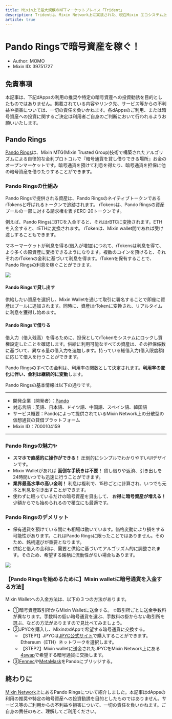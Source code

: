 ```yaml
---
title: Mixin上で最大規模のNFTマーケットプレイス「Trident」
description: Tridentは、Mixin Network上に実装された、現在Mixin エコシステム上唯一のNFTマーケットプレイスです。
article: true
---
```


# Pando Ringsで暗号資産を稼ぐ！

- Author: MOMO
- Mixin ID: 39751727

## 免責事項

本記事は、下記dAppsの利用の推奨や特定の暗号資産への投資勧誘を目的としたものではありません。掲載されている内容やリンク先、サービス等からの不利益や損害については、一切の責任を負いかねます。各dAppsのご利用、または暗号資産への投資に関するご決定は利用者ご自身のご判断において行われるようお願いいたします。

## Pando Rings

[Pando Rings](https://pando.im/ja/rings/)は、Mixin MTG(Mixin Trusted Group)技術で構築されたアルゴリズムによる自律的な金利プロトコルで『暗号通貨を貸し借りできる場所』お金のオープンマーケットです。暗号通貨を預けて利息を得たり、暗号通貨を担保に他の暗号資産を借りたりすることができます。

### Pando Ringsの仕組み

Pando Ringsで提供される資産は、Pando RingsのネイティブトークンであるrTokensと呼ばれるトークンで追跡されます。 rTokensは、Pando Ringsの資産プールの一部に対する請求権を表すERC-20トークンです。

例えば、Pando RingsにBTCを入金すると、それはrBTCに変換されます。ETHを入金すると、rETHに変換されます。 rTokenは、Mixin wallet間であれば受け渡しすることもできます。

マネーマーケットが利息を得る(借入が増加)につれて、rTokensは利息を得て、より多くの原資産に変換できるようになります。複数のコインを預けると、それぞれのrTokenの金利に基づいて利息を得ます。rTokenを保有することで、Pando Ringsの利息を稼ぐことができます。

![](./image1.png)

#### Pando Ringsで貸し出す

供給したい資産を選択し、Mixin Walletを通じて取引に署名することで即座に資産はプールに追加されます。同時に、資産はrTokenに変換され、リアルタイムに利息を獲得し始めます。

#### Pando Ringsで借りる

借入力（借入残高）を得るために、担保としてrTokenをシステムにロックし質権設定したことを確認します。供給に利用可能なすべての資産は、その担保係数に基づいて、異なる量の借入力を追加します。持っている総借入力(借入限度額)に応じて借入を行うことができます。

Pando Ringsのすべての金利は、利用率の関数として決定されます。**利用率の変化に伴い、金利は継続的に変動**します。

Pando Ringsの基本情報は以下の通りです。
***
- 開発企業（開発者）：[Pando](https://hellopando.com/)
- 対応言語：英語、日本語、ドイツ語、中国語、スペイン語、韓国語
- サービス概要：Pandoによって提供されているMixin Network上の分散型の仮想通貨の貸借プラットフォーム
- Mixin ID：7000104159
***

### Pando Ringsの魅力✨

-  **スマホで直感的に操作ができる！** 圧倒的にシンプルでわかりやすいUIデザインです。 
- Mixin Walletがあれば **面倒な手続きは不要！** 貸し借りや返済、引き出しを24時間いつでも迅速に行うことができます。
-  **業界最高水準の高い金利！** 利息は複利で、15秒ごとに計算され、いつでも元本と利息を引き出すことができます。
- 使わずに眠っているだけの暗号資産を貸出して、 **お得に暗号資産が増える！** 少額からでも始められるので積立にも最適です。

### Pando Ringsのデメリット

- 保有通貨を預けている間にも相場は動いています。価格変動により損をする可能性があります。これはPando Ringsに限ったことではありません。そのため、銘柄選びが重要となります。
- 供給と借入の金利は、需要と供給に基づいてアルゴリズム的に調整されます。そのため、希望する銘柄に流動性がない場合もあります。

![](./image2.png)

### 【Pando Ringsを始めるために】Mixin walletに暗号通貨を入金する方法🌱

Mixin Walletへの入金方法は、以下の３つの方法があります。

- ①暗号資産取引所からMixin Walletに送金する。
✩取引所ごとに送金手数料が異なります。手数料の低い暗号通貨を選ぶ、手数料の掛からない取引所を選ぶ、などの方法がありますので見比べてみましょう。
- ②JPYCを購入し、MixinのdAppで希望する暗号通貨に交換する。
  - 【STEP1】JPYCは[JPYC公式サイト](https://app.jpyc.jp/)で購入することができます。Ethereum（ETH）ネットワークを選択します。
  - 【STEP2】Mixin walletに送金されたJPYCをMixin Network上にある[4swap](https://app.4swap.org/)で希望する暗号通貨に交換します。
- ③[Fennec](https://pando.im/wallet)や[MetaMask](https://bridge.mvm.app/)をPandoにブリッジする。

## 終わりに

[Mixin Network](https://mixin.network/)上にあるPando Ringsについて紹介しました。本記事はdAppsの利用の推奨や特定の暗号資産への投資勧誘を目的としたものではありません。サービス等のご利用からの不利益や損害について、一切の責任を負いかねます。ご自身の責任のもと、理解してご利用ください。

